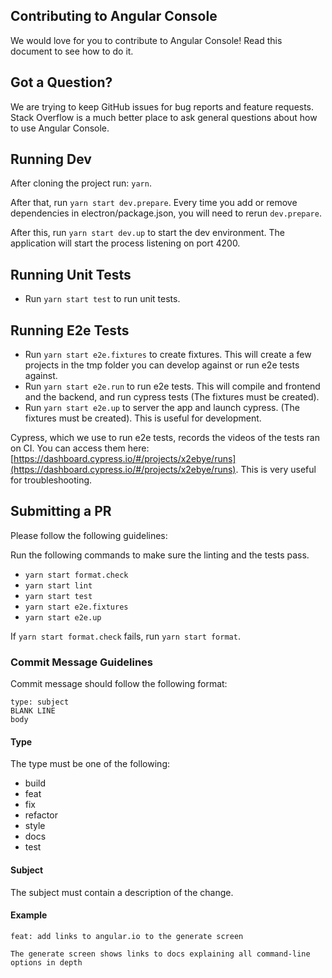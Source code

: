 ## Contributing to Angular Console

We would love for you to contribute to Angular Console! Read this document to see how to do it.


## Got a Question?

We are trying to keep GitHub issues for bug reports and feature requests. Stack Overflow is a much better place to ask general questions about how to use Angular Console.



## Running Dev

After cloning the project run: `yarn`. 

After that, run `yarn start dev.prepare`. Every time you add or remove dependencies in electron/package.json, you will need to rerun `dev.prepare`. 

After this, run `yarn start dev.up` to start the dev environment. The application will start the process listening on port 4200.


## Running Unit Tests

* Run `yarn start test` to run unit tests.

## Running E2e Tests

* Run `yarn start e2e.fixtures` to create fixtures. This will create a few projects in the tmp folder you can develop against or run e2e tests against.
* Run `yarn start e2e.run` to run e2e tests. This will compile and frontend and the backend, and run cypress tests (The fixtures must be created).
* Run `yarn start e2e.up` to server the app and launch cypress. (The fixtures must be created). This is useful for development.

Cypress, which we use to run e2e tests, records the videos of the tests ran on CI. You can access them here: [https://dashboard.cypress.io/#/projects/x2ebye/runs](https://dashboard.cypress.io/#/projects/x2ebye/runs). This is very useful for troubleshooting.

## Submitting a PR

Please follow the following guidelines:

Run the following commands to make sure the linting and the tests pass.

* `yarn start format.check`
* `yarn start lint`
* `yarn start test`
* `yarn start e2e.fixtures`
* `yarn start e2e.up`

If `yarn start format.check` fails, run `yarn start format`.


### Commit Message Guidelines

Commit message should follow the following format:

```
type: subject
BLANK LINE
body
```

#### Type

The type must be one of the following:

* build
* feat
* fix
* refactor
* style
* docs
* test

#### Subject

The subject must contain a description of the change.

#### Example

```
feat: add links to angular.io to the generate screen

The generate screen shows links to docs explaining all command-line options in depth
```

